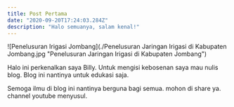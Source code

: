 ```yaml
---
title: Post Pertama
date: "2020-09-20T17:24:03.284Z"
description: "Halo semuanya, salam kenal!"
---
```

![Penelusuran Irigasi Jombang](./Penelusuran Jaringan Irigasi di Kabupaten Jombang.jpg "Penelusuran Jaringan Irigasi di Kabupaten Jombang")

Halo ini perkenalkan saya Billy.
Untuk mengisi kebosenan saya mau nulis blog.
Blog ini nantinya untuk edukasi saja.

Semoga ilmu di blog ini nantinya berguna bagi semua.
mohon di share ya.
channel youtube menyusul.


